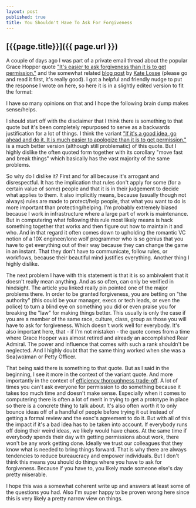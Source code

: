 ```yaml
---
layout: post
published: true
title: You Shouldn't Have To Ask For Forgiveness
---
```

## [{{page.title}}]({{ page.url }})

A couple of days ago I was part of a private email thread about the popular
Grace Hopper quote ["It's easier to ask forgiveness than it is to get
permission."][1] and the somewhat related [blog post][katelossepost] by [Kate
Losse][katelosse] (please go and read it first, it's really good). I got a
helpful and friendly nudge to put the response I wrote on here, so here it is
in a slightly edited version to fit the format:

I have so many opinions on that and I hope the following brain dump makes
sense/helps.

I should start off with the disclaimer that I think there is something to that
quote but it's been completely repurposed to serve as a backwards
justification for a lot of things. I think the variant ["If it's a good idea,
go ahead and do it. It is much easier to apologize than it is to get
permission."][1] is a much better version (although still problematic) of this
quote. But I highly dislike the often quoted form together with its corollary
"move fast and break things" which basically has the vast majority of the same
problems.

So why do I dislike it? First and for all because it's arrogant and
disrespectful. It has the implication that rules don't apply for some (for a
certain value of some) people and that it is in their judgement to decide
what applies to them. It also implicitly means, because (usually though not
always) rules are made to protect/help people, that what you want to do is
more important than protecting/helping. I'm probably extremely biased because
I work in infrastructure where a large part of work is maintenance. But in
computering what following this rule most likely means is hack something
together that works and then figure out how to maintain it and who. And in
that regard it often comes down to upholding the romantic VC notion of a 10X
engineer/lone wolf programmer who is so genius that you have to get everything
out of their way because they can change the game in an instant. That they
don't have to communicate, follow rules, or workflows, because their beautiful
mind justifies everything. Another thing I highly dislike.

The next problem I have with this statement is that it is so ambivalent that
it doesn't really mean anything. And as so often, can only be verified in
hindsight. The article you linked really pin pointed one of the major problems
there. In order to be granted forgiveness, you are betting on "the authority"
(this could be your manager, execs or tech leads, or even the police) to turn
a blind eye on something you did or even praise you for breaking the "law" for
making things better. This usually is only the case if you are a member of the
same race, culture, class, group as those you will have to ask for
forgiveness. Which doesn't work well for everybody. It's also important here,
that - if I'm not mistaken - the quote comes from a time where Grace Hopper
was almost retired and already an accomplished Rear Admiral. The power and
influence that comes with such a rank shouldn't be neglected. And I highly
doubt that the same thing worked when she was a Sea(wo)man or Petty Officer.

That being said there is something to that quote. But as I said in the
beginning, I see it more in the context of the variant quote. And more
importantly in the context of [efficiency thoroughness trade-off][2]. A lot of
times you can't ask everyone for permission to do something because it takes
too much time and doesn't make sense. Especially when it comes to computering
there is often a lot of merit in trying to get a prototype in place so there
is a concrete thing to talk about. It's also often worth it to only bounce
ideas off of a handful of people before trying it out instead of getting a
formal review and the exec's agreement to do it. But with all of this the
impact if it's a bad idea has to be taken into account. If everybody runs off
doing their weird ideas, we likely would have chaos. At the same time if
everybody spends their day with getting permissions about work, there won't be
any work getting done. Ideally we trust our colleagues that they know what is
needed to bring things forward. That is why there are always tendencies to
reduce bureaucracy and empower individuals. But I don't think this means you
should do things where you have to ask for forgiveness. Because if you have
to, you likely made someone else's day pretty miserable.

I hope this was a somewhat coherent write up and answers at least some of the
questions you had. Also I'm super happy to be proven wrong here since this is
very likely a pretty narrow view on things.


[1]: http://en.wikiquote.org/wiki/Grace_Hopper
[2]: http://en.wikipedia.org/wiki/Efficiency–thoroughness_trade-off_principle
[katelossepost]: https://medium.com/@katelosse/the-unbearable-whiteness-of-breaking-things-521cb394fda2
[katelosse]: https://twitter.com/katelosse
